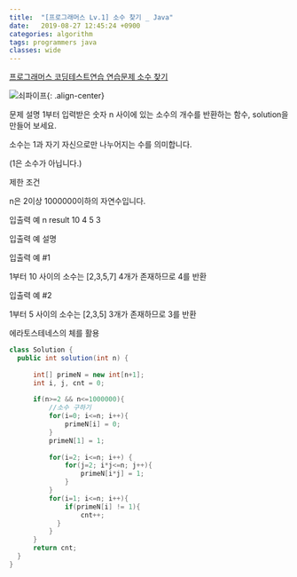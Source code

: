 ```yaml
---
title:  "[프로그래머스 Lv.1] 소수 찾기 _ Java"
date:   2019-08-27 12:45:24 +0900
categories: algorithm
tags: programmers java
classes: wide
---
```


[프로그래머스 코딩테스트연습 연습문제 소수 찾기](https://programmers.co.kr/learn/courses/30/lessons/12921)

![쇠파이프](https://grepp-programmers.s3.amazonaws.com/files/ybm/dbd166625b/d3ae656b-bb7b-421c-9f74-fa9ea800b860.png){: .align-center}


문제 설명
1부터 입력받은 숫자 n 사이에 있는 소수의 개수를 반환하는 함수, solution을 만들어 보세요.

소수는 1과 자기 자신으로만 나누어지는 수를 의미합니다.

(1은 소수가 아닙니다.)


제한 조건

n은 2이상 1000000이하의 자연수입니다.

입출력 예
n	result
10	4
5	3

입출력 예 설명

입출력 예 #1

1부터 10 사이의 소수는 [2,3,5,7] 4개가 존재하므로 4를 반환


입출력 예 #2

1부터 5 사이의 소수는 [2,3,5] 3개가 존재하므로 3를 반환



에라토스테네스의 체를 활용


```java
class Solution {
  public int solution(int n) {
      
      int[] primeN = new int[n+1];
      int i, j, cnt = 0;
      
      if(n>=2 && n<=1000000){
          //소수 구하기
          for(i=0; i<=n; i++){
              primeN[i] = 0;
          }
          primeN[1] = 1;
          
          for(i=2; i<=n; i++) {
              for(j=2; i*j<=n; j++){
                  primeN[i*j] = 1;
              }
          }
          for(i=1; i<=n; i++){
              if(primeN[i] != 1){
                  cnt++;
            }
          }
      }
      return cnt;
  }
}
```
